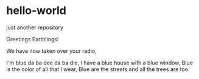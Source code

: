 # hello-world
just another repository

Greetings Earthlings!

We have now taken over your radio,

I'm blue da ba dee da ba die,
I have a blue house with a blue window,
Blue is the color of all that I wear,
Blue are the streets and all the trees are too.
